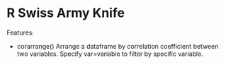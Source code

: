 # R Swiss Army Knife

Features:
- corarrange() Arrange a dataframe by correlation coefficient between two variables. Specify var=variable to filter by specific variable.

